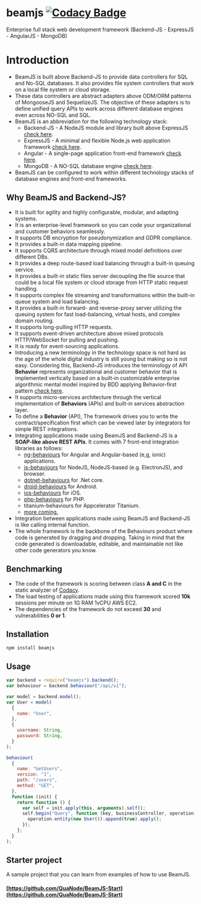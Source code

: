 # beamjs [![Codacy Badge](https://app.codacy.com/project/badge/Grade/518c2b67f61142ca833c75c6c07ccd43)](https://www.codacy.com/gh/QuaNode/beamjs/dashboard?utm_source=github.com&amp;utm_medium=referral&amp;utm_content=QuaNode/beamjs&amp;utm_campaign=Badge_Grade)

Enterprise full stack web development framework (Backend-JS - ExpressJS - AngularJS - MongoDB)

# Introduction

- BeamJS is built above Backend-JS to provide data controllers for SQL and No-SQL databases. It also provides file system controllers that work on a local file system or cloud storage.
- These data controllers are abstract adapters above ODM/ORM patterns of MongooseJS and SequelizeJS. The objective of these adapters is to define unified query APIs to work across different database engines even across NO-SQL and SQL.
- BeamJS is an abbreviation for the following technology stack:
  - Backend-JS - A NodeJS module and library built above ExpressJS [check here](https://github.com/quaNode/Backend-JS).
  - ExpressJS - A minimal and flexible Node.js web application framework [check here](https://github.com/expressjs/expressjs.com).
  - Angular - A single-page application front-end framework [check here](https://github.com/angular/angular).
  - MongoDB - A NO-SQL database engine [check here](https://github.com/mongodb/mongo).
- BeamJS can be configured to work within different technology stacks of database engines and front-end frameworks.

## Why BeamJS and Backend-JS?

- It is built for agility and highly configurable, modular, and adapting systems.
- It is an enterprise-level framework so you can code your organizational and customer behaviors seamlessly.
- It supports DB encryption for pseudonymization and GDPR compliance.
- It provides a built-in data mapping pipeline.
- It supports CQRS architecture through mixed model definitions over different DBs. 
- It provides a deep route-based load balancing through a built-in queuing service.
- It provides a built-in static files server decoupling the file source that could be a local file system or cloud storage from HTTP static request handling. 
- It supports complex file streaming and transformations within the built-in queue system and load balancing.
- It provides a built-in forward- and reverse-proxy server utilizing the queuing system for fast load-balancing, virtual hosts, and complex domain routing. 
- It supports long-pulling HTTP requests.
- It supports event-driven architecture above mixed protocols HTTP/WebSocket for pulling and pushing.
- It is ready for event-sourcing applications.
- Introducing a new terminology in the technology space is not hard as the age of the whole digital industry is still young but making so is not easy. Considering this, Backend-JS introduces the terminology of API **Behavior** represents organizational and customer behavior that is implemented vertically based on a built-in customizable enterprise algorithmic mental model inspired by BDD applying Behavior-first pattern [check here](https://github.com/QuaNode/Backend-JS/wiki/Behavior-first-design).
- It supports micro-services architecture through the vertical implementation of **Behaviors** (APIs) and built-in services abstraction layer.
- To define a **Behavior** (API), The framework drives you to write the contract/specification first which can be viewed later by integrators for simple REST integrations.
- Integrating applications made using BeamJS and Backend-JS is a **SOAP-like above REST APIs**. It comes with 7 front-end integration libraries as follows:
  - [ng-behaviours](https://github.com/QuaNode/ng-behaviours) for Angular and Angular-based (e,g, ionic) applications.
  - [js-behaviours](https://github.com/QuaNode/js-behaviours) for NodeJS, NodeJS-based (e.g. ElectronJS), and browser.
  - [dotnet-behaviours](https://github.com/QuaNode/dotnet-behaviours) for .Net core.
  - [droid-behaviours](https://github.com/QuaNode/droid-behaviours) for Android.
  - [ios-behaviours](https://github.com/QuaNode/ios-behaviours) for iOS.
  - [php-behaviours](https://github.com/QuaNode/php-behaviours) for PHP.
  - titanium-behaviours for Appcelerator Titanium.
  - [more coming.](https://github.com/QuaNode)
- Integration between applications made using BeamJS and Backend-JS is like calling internal function.
- The whole framework is the backbone of the Behaviours product where code is generated by dragging and dropping. Taking in mind that the code generated is downloadable, editable, and maintainable not like other code generators you know.

## Benchmarking

- The code of the framework is scoring between class **A and C** in the static analyzer of [Codacy](https://github.com/marketplace/codacy).
- The load testing of applications made using this framework scored **10k** sessions per minute on 1G RAM 1vCPU AWS EC2.
- The dependencies of the framework do not exceed **30** and vulnerabilities **0 or 1**.

## Installation

    npm install beamjs

## Usage

```js
var backend = require("beamjs").backend();
var behaviour = backend.behaviour("/api/v1");

var model = backend.model();
var User = model(
  {
    name: "User",
  },
  {
    username: String,
    password: String,
  }
);

behaviour(
  {
    name: "GetUsers",
    version: "1",
    path: "/users",
    method: "GET",
  },
  function (init) {
    return function () {
      var self = init.apply(this, arguments).self();
      self.begin("Query", function (key, businessController, operation) {
        operation.entity(new User()).append(true).apply();
      });
    };
  }
);
```

## Starter project

A sample project that you can learn from examples of how to use BeamJS.

#### [https://github.com/QuaNode/BeamJS-Start](https://github.com/QuaNode/BeamJS-Start)

####

